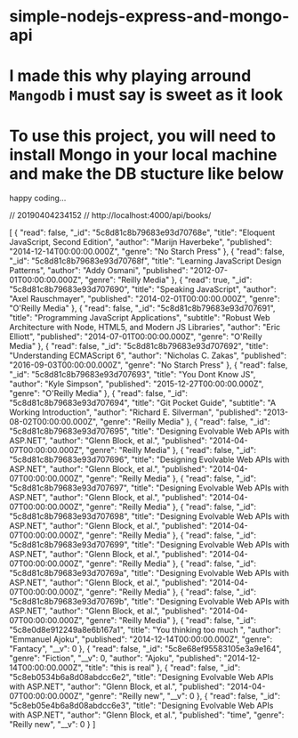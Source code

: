# simple-nodejs-express-and-mongo-api

# I made this why playing arround `Mangodb` i must say is sweet as it look 

# To use this project, you will need to install Mongo in your local machine and make the DB stucture like below 
happy coding...


// 20190404234152
// http://localhost:4000/api/books/

[
  {
    "read": false,
    "_id": "5c8d81c8b79683e93d70768e",
    "title": "Eloquent JavaScript, Second Edition",
    "author": "Marijn Haverbeke",
    "published": "2014-12-14T00:00:00.000Z",
    "genre": "No Starch Press"
  },
  {
    "read": false,
    "_id": "5c8d81c8b79683e93d70768f",
    "title": "Learning JavaScript Design Patterns",
    "author": "Addy Osmani",
    "published": "2012-07-01T00:00:00.000Z",
    "genre": "Reilly Media"
  },
  {
    "read": true,
    "_id": "5c8d81c8b79683e93d707690",
    "title": "Speaking JavaScript",
    "author": "Axel Rauschmayer",
    "published": "2014-02-01T00:00:00.000Z",
    "genre": "O'Reilly Media"
  },
  {
    "read": false,
    "_id": "5c8d81c8b79683e93d707691",
    "title": "Programming JavaScript Applications",
    "subtitle": "Robust Web Architecture with Node, HTML5, and Modern JS Libraries",
    "author": "Eric Elliott",
    "published": "2014-07-01T00:00:00.000Z",
    "genre": "O'Reilly Media"
  },
  {
    "read": false,
    "_id": "5c8d81c8b79683e93d707692",
    "title": "Understanding ECMAScript 6",
    "author": "Nicholas C. Zakas",
    "published": "2016-09-03T00:00:00.000Z",
    "genre": "No Starch Press"
  },
  {
    "read": false,
    "_id": "5c8d81c8b79683e93d707693",
    "title": "You Dont Know JS",
    "author": "Kyle Simpson",
    "published": "2015-12-27T00:00:00.000Z",
    "genre": "O'Reilly Media"
  },
  {
    "read": false,
    "_id": "5c8d81c8b79683e93d707694",
    "title": "Git Pocket Guide",
    "subtitle": "A Working Introduction",
    "author": "Richard E. Silverman",
    "published": "2013-08-02T00:00:00.000Z",
    "genre": "Reilly Media"
  },
  {
    "read": false,
    "_id": "5c8d81c8b79683e93d707695",
    "title": "Designing Evolvable Web APIs with ASP.NET",
    "author": "Glenn Block, et al.",
    "published": "2014-04-07T00:00:00.000Z",
    "genre": "Reilly Media"
  },
  {
    "read": false,
    "_id": "5c8d81c8b79683e93d707696",
    "title": "Designing Evolvable Web APIs with ASP.NET",
    "author": "Glenn Block, et al.",
    "published": "2014-04-07T00:00:00.000Z",
    "genre": "Reilly Media"
  },
  {
    "read": false,
    "_id": "5c8d81c8b79683e93d707697",
    "title": "Designing Evolvable Web APIs with ASP.NET",
    "author": "Glenn Block, et al.",
    "published": "2014-04-07T00:00:00.000Z",
    "genre": "Reilly Media"
  },
  {
    "read": false,
    "_id": "5c8d81c8b79683e93d707698",
    "title": "Designing Evolvable Web APIs with ASP.NET",
    "author": "Glenn Block, et al.",
    "published": "2014-04-07T00:00:00.000Z",
    "genre": "Reilly Media"
  },
  {
    "read": false,
    "_id": "5c8d81c8b79683e93d707699",
    "title": "Designing Evolvable Web APIs with ASP.NET",
    "author": "Glenn Block, et al.",
    "published": "2014-04-07T00:00:00.000Z",
    "genre": "Reilly Media"
  },
  {
    "read": false,
    "_id": "5c8d81c8b79683e93d70769a",
    "title": "Designing Evolvable Web APIs with ASP.NET",
    "author": "Glenn Block, et al.",
    "published": "2014-04-07T00:00:00.000Z",
    "genre": "Reilly Media"
  },
  {
    "read": false,
    "_id": "5c8d81c8b79683e93d70769b",
    "title": "Designing Evolvable Web APIs with ASP.NET",
    "author": "Glenn Block, et al.",
    "published": "2014-04-07T00:00:00.000Z",
    "genre": "Reilly Media"
  },
  {
    "read": false,
    "_id": "5c8e0d8e912249a8e6b167a1",
    "title": "You thinking too much ",
    "author": "Emmanuel Ajoku",
    "published": "2014-12-14T00:00:00.000Z",
    "genre": "Fantacy",
    "__v": 0
  },
  {
    "read": false,
    "_id": "5c8e68ef95583105e3a9e164",
    "genre": "Fiction",
    "__v": 0,
    "author": "Ajoku",
    "published": "2014-12-14T00:00:00.000Z",
    "title": "this is real"
  },
  {
    "read": false,
    "_id": "5c8eb0534b6a8d08abdcc6e2",
    "title": "Designing Evolvable Web APIs with ASP.NET",
    "author": "Glenn Block, et al.",
    "published": "2014-04-07T00:00:00.000Z",
    "genre": "Reilly new",
    "__v": 0
  },
  {
    "read": false,
    "_id": "5c8eb05e4b6a8d08abdcc6e3",
    "title": "Designing Evolvable Web APIs with ASP.NET",
    "author": "Glenn Block, et al.",
    "published": "time",
    "genre": "Reilly new",
    "__v": 0
  }
]
